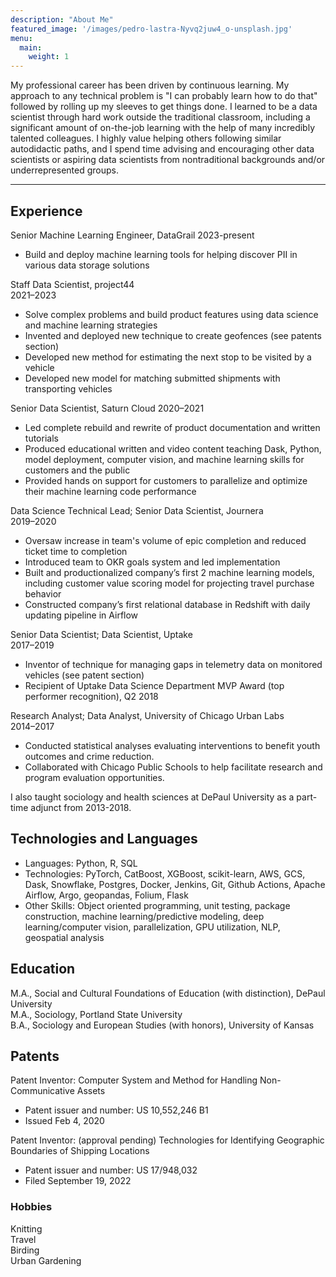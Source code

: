 ```yaml
---
description: "About Me"
featured_image: '/images/pedro-lastra-Nyvq2juw4_o-unsplash.jpg'
menu:
  main:
    weight: 1
---
```


My professional career has been driven by continuous learning. My approach to any technical problem is "I can probably learn how to do that" followed by rolling up my sleeves to get things done. I learned to be a data scientist through hard work outside the traditional classroom, including a significant amount of on-the-job learning with the help of many incredibly talented colleagues. I highly value helping others following similar autodidactic paths, and I spend time advising and encouraging other data scientists or aspiring data scientists from nontraditional backgrounds and/or underrepresented groups. 

***

## Experience

Senior Machine Learning Engineer, DataGrail
2023-present
* Build and deploy machine learning tools for helping discover PII in various data storage solutions

Staff Data Scientist, project44  
2021–2023
* Solve complex problems and build product features using data science and machine learning strategies
* Invented and deployed new technique to create geofences (see patents section)
* Developed new method for estimating the next stop to be visited by a vehicle
* Developed new model for matching submitted shipments with transporting vehicles

Senior Data Scientist, Saturn Cloud 
2020–2021 

* Led complete rebuild and rewrite of product documentation and written tutorials
* Produced educational written and video content teaching Dask, Python, model deployment, computer vision, and
machine learning skills for customers and the public
* Provided hands on support for customers to parallelize and optimize their machine learning code performance


Data Science Technical Lead; Senior Data Scientist, Journera  
2019–2020

* Oversaw increase in team's volume of epic completion and reduced ticket time to completion
* Introduced team to OKR goals system and led implementation
* Built and productionalized company’s first 2 machine learning models, including customer value scoring model for
projecting travel purchase behavior
* Constructed company’s first relational database in Redshift with daily updating pipeline in Airflow


Senior Data Scientist; Data Scientist, Uptake  
2017–2019  
 
* Inventor of technique for managing gaps in telemetry data on monitored vehicles (see patent section)
* Recipient of Uptake Data Science Department MVP Award (top performer recognition), Q2 2018


Research Analyst; Data Analyst, University of Chicago Urban Labs   
2014–2017   

* Conducted statistical analyses evaluating interventions to benefit youth outcomes and crime reduction.
* Collaborated with Chicago Public Schools to help facilitate research and program evaluation opportunities.

I also taught sociology and health sciences at DePaul University as a part-time adjunct from 2013-2018.

## Technologies and Languages

* Languages: Python, R, SQL
* Technologies: PyTorch, CatBoost, XGBoost, scikit-learn, AWS, GCS, Dask, Snowflake, Postgres, Docker, Jenkins, Git, Github Actions, Apache Airflow, Argo, geopandas, Folium, Flask
* Other Skills: Object oriented programming, unit testing, package construction, machine learning/predictive modeling, deep learning/computer vision, parallelization, GPU utilization, NLP, geospatial analysis


## Education

M.A., Social and Cultural Foundations of Education (with distinction), DePaul University   
M.A., Sociology, Portland State University   
B.A., Sociology and European Studies (with honors), University of Kansas   



## Patents

Patent Inventor: Computer System and Method for Handling Non-Communicative Assets  
* Patent issuer and number: US 10,552,246 B1
* Issued Feb 4, 2020



Patent Inventor: (approval pending) Technologies for Identifying Geographic Boundaries of Shipping Locations   
* Patent issuer and number: US 17/948,032  
* Filed September 19, 2022 


### Hobbies
Knitting   
Travel   
Birding   
Urban Gardening  
